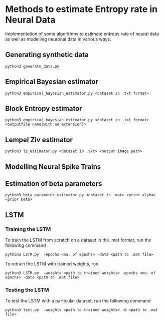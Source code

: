 # Methods to estimate Entropy rate in Neural Data
Implementation of some  algorithms to estimate entropy rate of neural data as well as modelling neuronal data in various ways.

##  Generating synthetic data

```
python3 generate_data.py
```

## Empirical Bayesian estimator

```
python3 empirical_bayesian_estimator.py <dataset in .txt format>
```

## Block Entropy estimator

```
python3 empirical_bayesian_estimator.py <dataset in .txt format> <outputfile name(with no extension)>
```

## Lempel Ziv estimator

```
python3 lz_estimator.py <dataset in .txt> <output image path>
```
## Modelling Neural Spike Trains

## Estimation of beta parameters

```
python3 beta_parameter_estimator.py <dataset in .mat> <prior alpha> <prior beta>
```


## LSTM

### Training the LSTM 

To train the LSTM from scratch on a dataset in the .mat format, run the following command 

```
python3 LSTM.py  -epochs <no. of epochs> -data <path to .mat file>
```

To retrain the LSTM with trained weights, run 

```
python3 LSTM.py  -weights <path to trained weights> -epochs <no. of epochs> -data <path to .mat file>
```

### Testing the LSTM

To test the LSTM with a particular dataset, run the following command

```
python3 test.py  -weights <path to trained weights> -d <path to .mat file>
```




